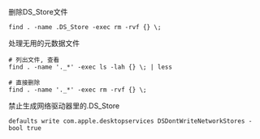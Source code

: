 删除DS_Store文件
```shell
find . -name .DS_Store -exec rm -rvf {} \;
```

处理无用的元数据文件
```shell
# 列出文件, 查看
find . -name '._*' -exec ls -lah {} \; | less

# 直接删除
find . -name '._*' -exec rm -rvf {} \;
```

禁止生成网络驱动器里的.DS_Store
```shell
defaults write com.apple.desktopservices DSDontWriteNetworkStores -bool true
``` 
